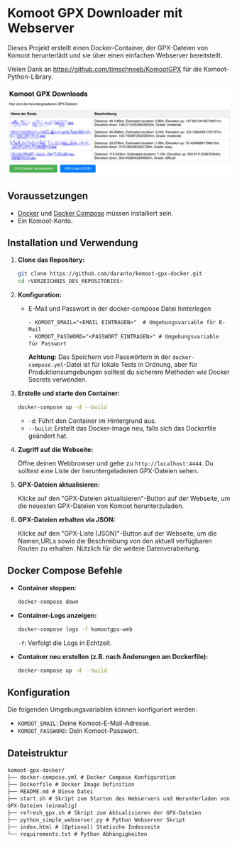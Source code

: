 # Komoot GPX Downloader mit Webserver

Dieses Projekt erstellt einen Docker-Container, der GPX-Dateien von Komoot herunterlädt und sie über einen einfachen Webserver bereitstellt.

Vielen Dank an https://github.com/timschneeb/KomootGPX für die Komoot-Python-Library.

![Screenshot](/webpage_example.png)

## Voraussetzungen

*   [Docker](https://www.docker.com/) und [Docker Compose](https://docs.docker.com/compose/install/) müssen installiert sein.
*   Ein Komoot-Konto.

## Installation und Verwendung

1.  **Clone das Repository:**

    ```bash
    git clone https://github.com/daranto/komoot-gpx-docker.git
    cd <VERZEICHNIS_DES_REPOSITORIES>
    ```

2.  **Konfiguration:**

    *   E-Mail und Passwort in der docker-compose Datei hinterlegen

        ```
        - KOMOOT_EMAIL="<EMAIL EINTRAGEN>"  # Umgebungsvariable für E-Mail
        - KOMOOT_PASSWORD="<PASSWORT EINTRAGEN>" # Umgebungsvariable für Passwort
        ```

        **Achtung:** Das Speichern von Passwörtern in der `docker-compose.yml`-Datei ist für lokale Tests in Ordnung, aber für Produktionsumgebungen solltest du sicherere Methoden wie Docker Secrets verwenden.

3.  **Erstelle und starte den Container:**

    ```bash
    docker-compose up -d --build
    ```

    *   `-d`: Führt den Container im Hintergrund aus.
    *   `--build`: Erstellt das Docker-Image neu, falls sich das Dockerfile geändert hat.

4.  **Zugriff auf die Webseite:**

    Öffne deinen Webbrowser und gehe zu `http://localhost:4444`. Du solltest eine Liste der heruntergeladenen GPX-Dateien sehen.

5.  **GPX-Dateien aktualisieren:**

    Klicke auf den "GPX-Dateien aktualisieren"-Button auf der Webseite, um die neuesten GPX-Dateien von Komoot herunterzuladen.

6.  **GPX-Dateien erhalten via JSON:**

    Klicke auf den "GPX-Liste (JSON)"-Button auf der Webseite, um die Namen,URLs sowie die Beschreibung von den aktuell verfügbaren Routen zu erhalten. Nützlich für die weitere Datenverabeitung. 

## Docker Compose Befehle

*   **Container stoppen:**

    ```bash
    docker-compose down
    ```

*   **Container-Logs anzeigen:**

    ```bash
    docker-compose logs -f komootgpx-web
    ```

    `-f`: Verfolgt die Logs in Echtzeit.

*   **Container neu erstellen (z.B. nach Änderungen am Dockerfile):**

    ```bash
    docker-compose up -d --build
    ```

## Konfiguration

Die folgenden Umgebungsvariablen können konfiguriert werden:

*   `KOMOOT_EMAIL`: Deine Komoot-E-Mail-Adresse.
*   `KOMOOT_PASSWORD`: Dein Komoot-Passwort.

## Dateistruktur
```
komoot-gpx-docker/
├── docker-compose.yml # Docker Compose Konfiguration
├── Dockerfile # Docker Image Definition
├── README.md # Diese Datei
├── start.sh # Skript zum Starten des Webservers und Herunterladen von GPX-Dateien (einmalig)
├── refresh_gpx.sh # Skript zum Aktualisieren der GPX-Dateien
├── python_simple_webserver.py # Python Webserver Skript
├── index.html # (Optional) Statische Indexseite
└── requirements.txt # Python Abhängigkeiten
```
